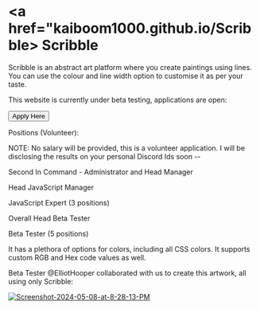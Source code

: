# <a href="kaiboom1000.github.io/Scribble> Scribble </a>
Scribble is an abstract art platform where you create paintings using lines. You can use the colour and line width option to customise it as per your taste.

This website is currently under beta testing, applications are open:

<a  href="https://forms.gle/xvvZo7xTAYn6jwvRA"> <button> Apply Here </button> </a>

Positions (Volunteer):

NOTE: No salary will be provided, this is a volunteer application. I will be disclosing the results on your personal Discord Ids soon --

Second In Command - Administrator and Head Manager

Head JavaScript Manager

JavaScript Expert (3 positions)

Overall Head Beta Tester

Beta Tester (5 positions)

It has a plethora of options for colors, including all CSS colors. It supports custom RGB and Hex code values as well.

Beta Tester @ElliotHooper collaborated with us to create this artwork, all using only Scribble:

<a href="https://ibb.co/1zFzH9V"><img src="https://i.ibb.co/1zFzH9V/Screenshot-2024-05-08-at-8-28-13-PM.png" alt="Screenshot-2024-05-08-at-8-28-13-PM" border="0"></a>

